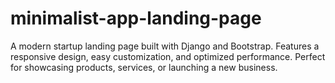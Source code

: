 # minimalist-app-landing-page
A modern startup landing page built with Django and Bootstrap. Features a responsive design, easy customization, and optimized performance. Perfect for showcasing products, services, or launching a new business.
